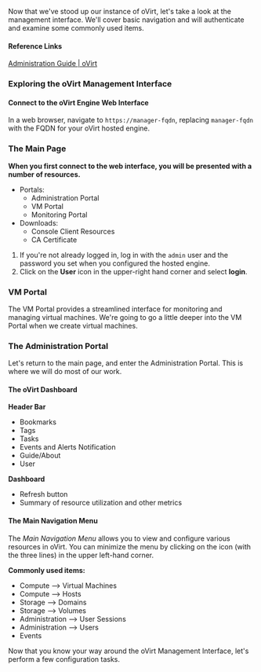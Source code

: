 Now that we've stood up our instance of oVirt, let's take a look at the management interface.  We'll cover basic navigation and will authenticate and examine some commonly used items.

#### Reference Links

[Administration Guide \| oVirt](https://www.ovirt.org/documentation/administration_guide/index.html)

### Exploring the oVirt Management Interface

#### Connect to the oVirt Engine Web Interface

In a web browser, navigate to `https://manager-fqdn`, replacing `manager-fqdn` with the FQDN for your oVirt hosted engine.  

### The Main Page

**When you first connect to the web interface, you will be presented with a number of resources.**

- Portals:
  - Administration Portal
  - VM Portal
  - Monitoring Portal
- Downloads:
  - Console Client Resources
  - CA Certificate

1. If you're not already logged in, log in with the `admin` user and the password you set when you configured the hosted engine.  
2. Click on the **User** icon in the upper-right hand corner and select **login**.

### VM Portal

The VM Portal provides a streamlined interface for monitoring and managing virtual machines.  We're going to go a little deeper into the VM Portal when we create virtual machines.

### The Administration Portal

Let's return to the main page, and enter the Administration Portal.  This is where we will do most of our work.

#### The oVirt Dashboard

**Header Bar**

- Bookmarks
- Tags
- Tasks
- Events and Alerts Notification
- Guide/About
- User

**Dashboard**

- Refresh button
- Summary of resource utilization and other metrics

#### The Main Navigation Menu

The *Main Navigation Menu* allows you to view and configure various resources in oVirt.  You can minimize the menu by clicking on the icon (with the three lines) in the upper left-hand corner.

**Commonly used items:**

- Compute --> Virtual Machines
- Compute --> Hosts
- Storage --> Domains
- Storage --> Volumes
- Administration --> User Sessions
- Administration --> Users
- Events

Now that you know your way around the oVirt Management Interface, let's perform a few configuration tasks.